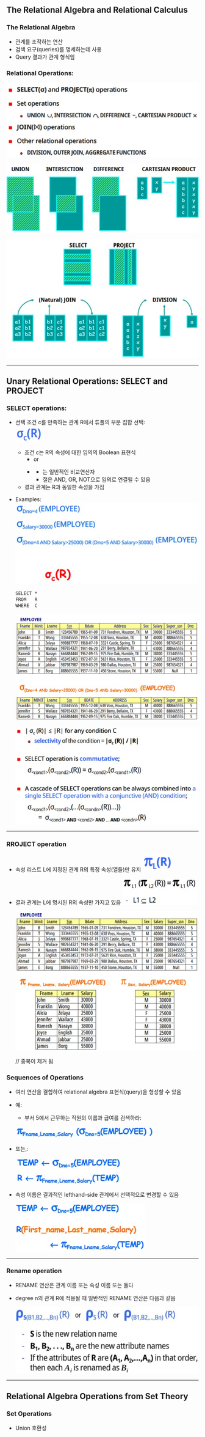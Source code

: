 ## The Relational Algebra and Relational Calculus
### The Relational Algebra
   - 관계를 조작하는 연산
   - 검색 요구(queries)를 명세하는데 사용
   - Query 결과가 관계 형식임
   
### Relational Operations:
   ![10-01](https://github.com/Jeongsiwook/DataBase/blob/master/img/10-01.jpg?raw=true)   
   
   ![10-02](https://github.com/Jeongsiwook/DataBase/blob/master/img/10-02.jpg?raw=true)
   
   ![10-03](https://github.com/Jeongsiwook/DataBase/blob/master/img/10-03.jpg?raw=true)   
   
---

## Unary Relational Operations: SELECT and PROJECT
### SELECT operations:
   - 선택 조건 c를 만족하는 관계 R에서 튜플의 부분 집합 선택:   
   ![10-04](https://github.com/Jeongsiwook/DataBase/blob/master/img/10-04.jpg?raw=true)   
   
      - 조건 c는 R의 속성에 대한 임의의 Boolean 표현식
         - <attribute name><comparison op><constant value> or
         - <attribute name><comparison op><attribute name>
            - <comparison op>는 일반적인 비교연산자
            - 절은 AND, OR, NOT으로 임의로 연결될 수 있음
      - 결과 관계는 R과 동일한 속성을 가짐
   
   - Examples:
      ![10-05](https://github.com/Jeongsiwook/DataBase/blob/master/img/10-05.jpg?raw=true)   
      
      ```
      SELECT *
      FROM   R
      WHERE  C
      ```   
      
      ![10-06](https://github.com/Jeongsiwook/DataBase/blob/master/img/10-06.jpg?raw=true)  
      
      ![10-07](https://github.com/Jeongsiwook/DataBase/blob/master/img/10-07.jpg?raw=true)   
---

### RROJECT operation
   - 속성 리스트 L에 지정된 관계 R의 특정 속성(열들)만 유지
   ![10-08](https://github.com/Jeongsiwook/DataBase/blob/master/img/10-08.jpg?raw=true)   
   
   - 결과 관계는 L에 명시된 R의 속성만 가지고 있음
      ![10-09](https://github.com/Jeongsiwook/DataBase/blob/master/img/10-09.jpg?raw=true)   
      
      ![10-10](https://github.com/Jeongsiwook/DataBase/blob/master/img/10-10.jpg?raw=true)   
      
      // 중복이 제거 됨   
      
### Sequences of Operations
   - 여러 연산을 결합하여 relational algebra 표현식(query)을 형성할 수 있음
   - 예:
      - 부서 5에서 근무하는 직원의 이름과 급여를 검색하라:   
      
      ![10-11](https://github.com/Jeongsiwook/DataBase/blob/master/img/10-11.jpg?raw=true)   
      
   - 또는,:   
   
      ![10-12](https://github.com/Jeongsiwook/DataBase/blob/master/img/10-12.jpg?raw=true)   
      
   - 속성 이름은 결과적인 lefthand-side 관계에서 선택적으로 변경할 수 있음   
   
      ![10-13](https://github.com/Jeongsiwook/DataBase/blob/master/img/10-13.jpg?raw=true)   
---

### Rename operation
   - RENAME 연산은 관계 이름 또는 속성 이름 또는 둘다
   - degree n의 관계 R에 적용될 때 일반적인 RENAME 연산은 다음과 같음   
   
      ![10-14](https://github.com/Jeongsiwook/DataBase/blob/master/img/10-14.jpg?raw=true)   
---

## Relational Algebra Operations from Set Theory
### Set Operations 
   - Union 호환성
   
      
      
      
      
      
      
      
      
      
      
   
      
      
      
   
   
   
   
